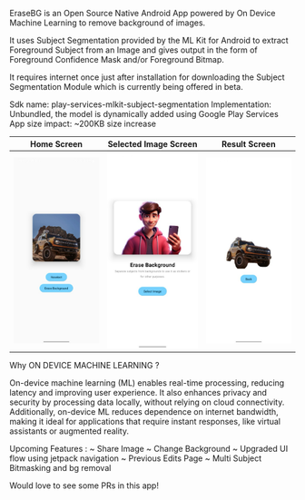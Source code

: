 EraseBG is an Open Source Native Android App powered by On Device Machine Learning to remove background of images.

It uses Subject Segmentation provided by the ML Kit for Android to extract Foreground Subject from an Image and gives output in the form of Foreground Confidence Mask and/or Foreground Bitmap.

It requires internet once just after installation for downloading the Subject Segmentation Module which is currently being offered in beta.

Sdk name: play-services-mlkit-subject-segmentation
Implementation: Unbundled, the model is dynamically added using Google Play Services
App size impact: ~200KB size increase






| Home Screen                      | Selected Image Screen             | Result Screen                     |
|----------------------------------|-----------------------------------|-----------------------------------|
| ![](/snaps/img.png)               | ![](/snaps/img_1.png)            | ![](/snaps/img_2.png)   |




Why ON DEVICE MACHINE LEARNING ?

On-device machine learning (ML) enables real-time processing, reducing latency and improving user experience. It also enhances privacy and security by processing data locally, without relying on cloud connectivity. Additionally, on-device ML reduces dependence on internet bandwidth, making it ideal for applications that require instant responses, like virtual assistants or augmented reality.

Upcoming Features :
~ Share Image
~ Change Background
~ Upgraded UI flow using jetpack navigation
~ Previous Edits Page
~ Multi Subject Bitmasking and bg removal

Would love to see some PRs in this app!
